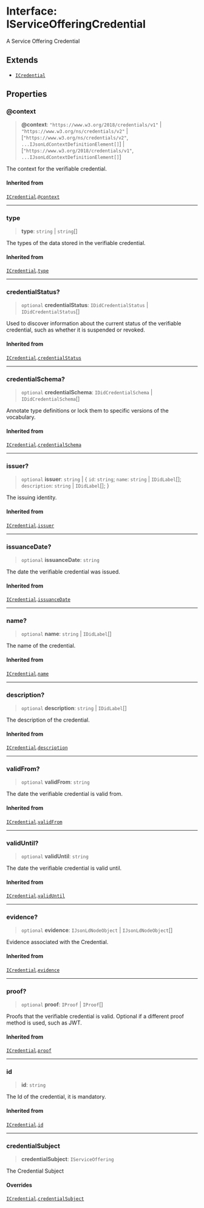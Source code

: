# Interface: IServiceOfferingCredential

A Service Offering Credential

## Extends

- [`ICredential`](ICredential.md)

## Properties

### @context

> **@context**: `"https://www.w3.org/2018/credentials/v1"` \| `"https://www.w3.org/ns/credentials/v2"` \| \[`"https://www.w3.org/ns/credentials/v2"`, `...IJsonLdContextDefinitionElement[]`\] \| \[`"https://www.w3.org/2018/credentials/v1"`, `...IJsonLdContextDefinitionElement[]`\]

The context for the verifiable credential.

#### Inherited from

[`ICredential`](ICredential.md).[`@context`](ICredential.md#@context)

***

### type

> **type**: `string` \| `string`[]

The types of the data stored in the verifiable credential.

#### Inherited from

[`ICredential`](ICredential.md).[`type`](ICredential.md#type)

***

### credentialStatus?

> `optional` **credentialStatus**: `IDidCredentialStatus` \| `IDidCredentialStatus`[]

Used to discover information about the current status of the
verifiable credential, such as whether it is suspended or revoked.

#### Inherited from

[`ICredential`](ICredential.md).[`credentialStatus`](ICredential.md#credentialstatus)

***

### credentialSchema?

> `optional` **credentialSchema**: `IDidCredentialSchema` \| `IDidCredentialSchema`[]

Annotate type definitions or lock them to specific versions of the vocabulary.

#### Inherited from

[`ICredential`](ICredential.md).[`credentialSchema`](ICredential.md#credentialschema)

***

### issuer?

> `optional` **issuer**: `string` \| \{ `id`: `string`; `name`: `string` \| `IDidLabel`[]; `description`: `string` \| `IDidLabel`[]; \}

The issuing identity.

#### Inherited from

[`ICredential`](ICredential.md).[`issuer`](ICredential.md#issuer)

***

### issuanceDate?

> `optional` **issuanceDate**: `string`

The date the verifiable credential was issued.

#### Inherited from

[`ICredential`](ICredential.md).[`issuanceDate`](ICredential.md#issuancedate)

***

### name?

> `optional` **name**: `string` \| `IDidLabel`[]

The name of the credential.

#### Inherited from

[`ICredential`](ICredential.md).[`name`](ICredential.md#name)

***

### description?

> `optional` **description**: `string` \| `IDidLabel`[]

The description of the credential.

#### Inherited from

[`ICredential`](ICredential.md).[`description`](ICredential.md#description)

***

### validFrom?

> `optional` **validFrom**: `string`

The date the verifiable credential is valid from.

#### Inherited from

[`ICredential`](ICredential.md).[`validFrom`](ICredential.md#validfrom)

***

### validUntil?

> `optional` **validUntil**: `string`

The date the verifiable credential is valid until.

#### Inherited from

[`ICredential`](ICredential.md).[`validUntil`](ICredential.md#validuntil)

***

### evidence?

> `optional` **evidence**: `IJsonLdNodeObject` \| `IJsonLdNodeObject`[]

Evidence associated with the Credential.

#### Inherited from

[`ICredential`](ICredential.md).[`evidence`](ICredential.md#evidence)

***

### proof?

> `optional` **proof**: `IProof` \| `IProof`[]

Proofs that the verifiable credential is valid.
Optional if a different proof method is used, such as JWT.

#### Inherited from

[`ICredential`](ICredential.md).[`proof`](ICredential.md#proof)

***

### id

> **id**: `string`

The Id of the credential, it is mandatory.

#### Inherited from

[`ICredential`](ICredential.md).[`id`](ICredential.md#id)

***

### credentialSubject

> **credentialSubject**: `IServiceOffering`

The Credential Subject

#### Overrides

[`ICredential`](ICredential.md).[`credentialSubject`](ICredential.md#credentialsubject)
